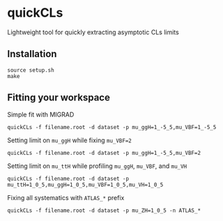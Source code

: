 # quickCLs
Lightweight tool for quickly extracting asymptotic CLs limits 

## Installation
```
source setup.sh
make
```

## Fitting your workspace
Simple fit with MIGRAD
```
quickCLs -f filename.root -d dataset -p mu_ggH=1_-5_5,mu_VBF=1_-5_5
```

Setting limit on `mu_ggH` while fixing `mu_VBF=2`
```
quickCLs -f filename.root -d dataset -p mu_ggH=1_-5_5,mu_VBF=2
```

Setting limit on `mu_ttH` while profiling `mu_ggH`, `mu_VBF`, and `mu_VH`
```
quickCLs -f filename.root -d dataset -p mu_ttH=1_0_5,mu_ggH=1_0_5,mu_VBF=1_0_5,mu_VH=1_0_5
```

Fixing all systematics with `ATLAS_*` prefix
```
quickCLs -f filename.root -d dataset -p mu_ZH=1_0_5 -n ATLAS_*
```

<!--
Outputting fit results to `output.root`
```
quickCLs -f filename.root -d dataset -p mu_ggH=1_-5_5,mu_VBF=1_-5_5 -o output.root
```
-->
